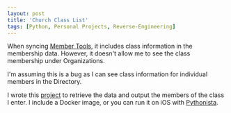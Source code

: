 ```yaml
---
layout: post
title: 'Church Class List'
tags: [Python, Personal Projects, Reverse-Engineering]
---
```


When syncing [Member Tools](https://apps.apple.com/us/app/lds-tools/id391093033), it includes class information in the membership data. However, it doesn't allow me to see the class membership under Organizations.

I'm assuming this is a bug as I can see class information for individual members in the Directory.

I wrote this [project](https://github.com/trevorlauder/church-class-list) to retrieve the data and output the members of the class I enter.  I include a Docker image, or you can run it on iOS with [Pythonista](https://omz-software.com/pythonista/).
